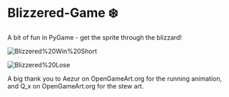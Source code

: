 # Blizzered-Game :snowflake:
A bit of fun in PyGame - get the sprite through the blizzard!



![Blizzered%20Win%20Short](https://github.com/CZboop/Blizzered-Game/blob/main/Blizzered%20Win%20Short.gif)


![Blizzered%20Lose](https://github.com/CZboop/Blizzered-Game/blob/main/Blizzered%20Lose.gif)


A big thank you to Aezur on OpenGameArt.org for the running animation, and Q_x on OpenGameArt.org for the stew art.
